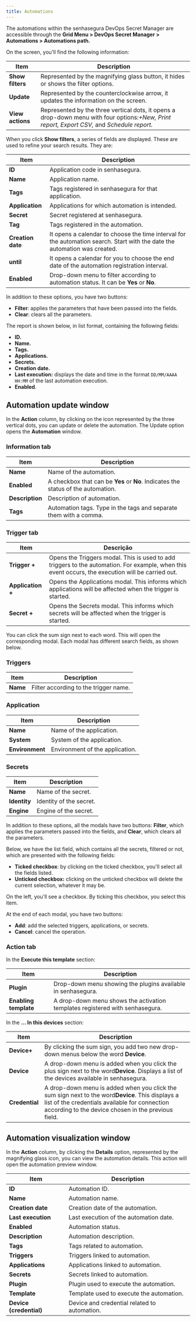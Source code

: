 ```yaml
---
title: Automations
---
```


The automations within the senhasegura DevOps Secret Manager are accessible through the **Grid Menu &gt; DevOps Secret Manager &gt; Automations &gt; Automations path.**

On the screen, you'll find the following information:

| Item                   | Description                                                                                                                                     |
| ---------------------- | ----------------------------------------------------------------------------------------------------------------------------------------------- |
| **Show filters** | Represented by the magnifying glass button, it hides or shows the filter options.                                                               |
| **Update**       | Represented by the counterclockwise arrow, it updates the information on the screen.                                                            |
| **View actions** | Represented by the three vertical dots, it opens a drop-down menu with four options:*+New, Print report, Export CSV,* and *Schedule report.* |

When you click **Show filters**, a series of fields are displayed. These are used to refine your search results. They are:

| Item                    | Description                                                                                                                |
| ----------------------- | -------------------------------------------------------------------------------------------------------------------------- |
| **ID**            | Application code in senhasegura.                                                                                           |
| **Name**          | Application name.                                                                                                          |
| **Tags**          | Tags registered in senhasegura for that application.                                                                       |
| **Application**   | Applications for which automation is intended.                                                                             |
| **Secret**        | Secret registered at senhasegura.                                                                                          |
| **Tag**           | Tags registered in the automation.                                                                                         |
| **Creation date** | It opens a calendar to choose the time interval for the automation search. Start with the date the automation was created. |
| **until**         | It opens a calendar for you to choose the end date of the automation registration interval.                                |
| **Enabled**       | Drop-down menu to filter according to automation status. It can be **Yes** or **No**.                                    |

In addition to these options, you have two buttons:

* **Filter**: applies the parameters that have been passed into the fields.
* **Clear**: clears all the parameters.

The report is shown below, in list format, containing the following fields:

* **ID.**
* **Name.**
* **Tags.**
* **Applications.**
* **Secrets.**
* **Creation date.**
* **Last execution:** displays the date and time in the format `DD/MM/AAAA HH:MM` of the last automation execution.
* **Enabled**.

## Automation update window

In the **Action** column, by clicking on the icon represented by the three vertical dots, you can update or delete the automation. The Update option opens the **Automation** window.

### Information tab

| Item                  | Description                                                                         |
| --------------------- | ----------------------------------------------------------------------------------- |
| **Name**        | Name of the automation.                                                             |
| **Enabled**     | A checkbox that can be **Yes** or **No**. Indicates the status of the automation. |
| **Description** | Description of automation.                                                          |
| **Tags**        | Automation tags. Type in the tags and separate them with a comma.                   |

### Trigger tab

| Item               | Descrição                                                                                                                                       |
| ------------------ | ------------------------------------------------------------------------------------------------------------------------------------------------- |
| **Trigger +**     | Opens the Triggers modal. This is used to add triggers to the automation. For example, when this event occurs, the execution will be carried out. |
| **Application +** | Opens the Applications modal. This informs which applications will be affected when the trigger is started.                                       |
| **Secret +**      | Opens the Secrets modal. This informs which secrets will be affected when the trigger is started.                                                 |

You can click the sum sign next to each word. This will open the corresponding modal. Each modal has different search fields, as shown below.

### Triggers

| Item      | Description                           |
| --------- | ------------------------------------- |
| **Name** | Filter according to the trigger name. |

### Application

| Item             | Description                     |
| ---------------- | ------------------------------- |
| **Name**        | Name of the application.        |
| **System**      | System of the application.      |
| **Environment** | Environment of the application. |

### Secrets

| Item          | Description             |
| ------------- | ----------------------- |
| **Name**     | Name of the secret.     |
| **Identity** | Identity of the secret. |
| **Engine**   | Engine of the secret.   |

In addition to these options, all the modals have two buttons: **Filter**, which applies the parameters passed into the fields, and **Clear**, which clears all the parameters.

Below, we have the list field, which contains all the secrets, filtered or not, which are presented with the following fields:

* **Ticked checkbox**: by clicking on the ticked checkbox, you'll select all the fields listed.
* **Unticked checkbox:** clicking on the unticked checkbox will delete the current selection, whatever it may be.

On the left, you'll see a checkbox. By ticking this checkbox, you select this item.

At the end of each modal, you have two buttons:

* **Add**: add the selected triggers, applications, or secrets.
* **Cancel**: cancel the operation.

### Action tab

In the **Execute this template** section:

| Item                   | Description                                                                  |
| ---------------------- | ---------------------------------------------------------------------------- |
| **Plugin**            | Drop-down menu showing the plugins available in senhasegura.                 |
| **Enabling template** | A drop-down menu shows the activation templates registered with senhasegura. |

In the **... In this devices** section:

| Item                 | Description                                                                                                                                                                                                    |
| -------------------- | -------------------------------------------------------------------------------------------------------------------------------------------------------------------------------------------------------------- |
| **Device+**    | By clicking the sum sign, you add two new drop-down menus below the word **Device**.                                                                                                                    |
| **Device**     | A drop-down menu is added when you click the plus sign next to the word**Device**. Displays a list of the devices available in senhasegura.                                                              |
| **Credential** | A drop-down menu is added when you click the sum sign next to the word**Device**. This displays a list of the credentials available for connection according to the device chosen in the previous field. |

## Automation visualization window

In the **Action** column, by clicking the **Details** option, represented by the magnifying glass icon, you can view the automation details. This action will open the automation preview window.

| Item                     | Description                                  |
| ------------------------ | -------------------------------------------- |
| **ID**                  | Automation ID.                               |
| **Name**                | Automation name.                             |
| **Creation date**       | Creation date of the automation.             |
| **Last execution**      | Last execution of the automation date.       |
| **Enabled**             | Automation status.                           |
| **Description**         | Automation description.                      |
| **Tags**                | Tags related to automation.                  |
| **Triggers**            | Triggers linked to automation.               |
| **Applications**        | Applications linked to automation.           |
| **Secrets**             | Secrets linked to automation.                |
| **Plugin**              | Plugin used to execute the automation.       |
| **Template**            | Template used to execute the automation.     |
| **Device (credential)** | Device and credential related to automation. |
